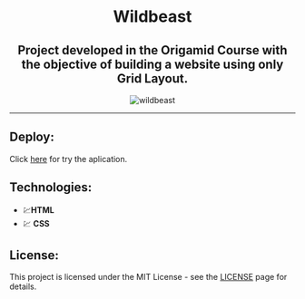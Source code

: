 <div align="center">

# Wildbeast

</div>

<div align="center">
  
## Project developed in the Origamid Course with the objective of building a website using only Grid Layout.

</div>

<div align="center">
  <img src="" alt="wildbeast">
</div>

<hr />

## Deploy:
Click [here](https://joaogalhardi.github.io/Wildbeast/) for try the aplication.

## Technologies:

- 💹**HTML**  
- 💹 **CSS** 


## License:

This project is licensed under the MIT License - see the [LICENSE](https://opensource.org/licenses/MIT) page for details.


